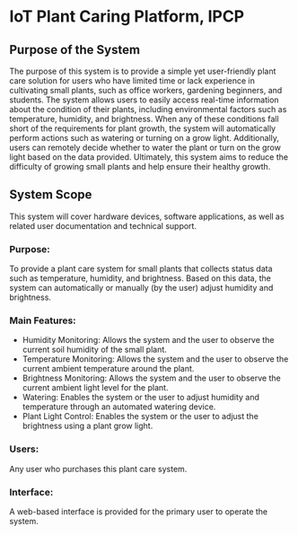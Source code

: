 # IoT Plant Caring Platform, IPCP

## Purpose of the System
The purpose of this system is to provide a simple yet user-friendly plant care solution for users who have limited time or lack experience in cultivating small plants, such as office workers, gardening beginners, and students. The system allows users to easily access real-time information about the condition of their plants, including environmental factors such as temperature, humidity, and brightness. When any of these conditions fall short of the requirements for plant growth, the system will automatically perform actions such as watering or turning on a grow light. Additionally, users can remotely decide whether to water the plant or turn on the grow light based on the data provided. Ultimately, this system aims to reduce the difficulty of growing small plants and help ensure their healthy growth.


## System Scope
This system will cover hardware devices, software applications, as well as related user documentation and technical support.

### Purpose:
To provide a plant care system for small plants that collects status data such as temperature, humidity, and brightness. Based on this data, the system can automatically or manually (by the user) adjust humidity and brightness.

### Main Features:
- Humidity Monitoring:
  Allows the system and the user to observe the current soil humidity of the small plant.
- Temperature Monitoring:
  Allows the system and the user to observe the current ambient temperature around the plant.
- Brightness Monitoring:
  Allows the system and the user to observe the current ambient light level for the plant.
- Watering:
  Enables the system or the user to adjust humidity and temperature through an automated watering device.
- Plant Light Control:
  Enables the system or the user to adjust the brightness using a plant grow light.

### Users:
Any user who purchases this plant care system.

### Interface:
A web-based interface is provided for the primary user to operate the system.  
